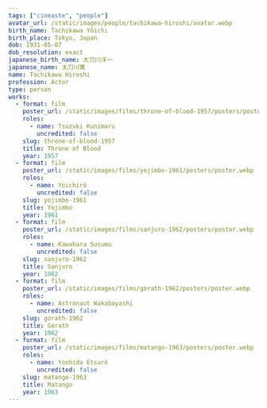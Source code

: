 ```yaml
---
tags: ["cineaste", "people"]
avatar_url: /static/images/people/tachikawa-hiroshi/avatar.webp
birth_name: Tachikawa Yôichi
birth_place: Tokyo, Japan
dob: 1931-05-07
dob_resolution: exact
japanese_birth_name: 太刀川洋一
japanese_name: 太刀川寛
name: Tachikawa Hiroshi
profession: Actor
type: person
works:
  - format: film
    poster_url: /static/images/films/throne-of-blood-1957/posters/poster.webp
    roles:
      - name: Tsuzuki Kunimaru
        uncredited: false
    slug: throne-of-blood-1957
    title: Throne of Blood
    year: 1957
  - format: film
    poster_url: /static/images/films/yojimbo-1961/posters/poster.webp
    roles:
      - name: Yoichirô
        uncredited: false
    slug: yojimbo-1961
    title: Yojimbo
    year: 1961
  - format: film
    poster_url: /static/images/films/sanjuro-1962/posters/poster.webp
    roles:
      - name: Kawahara Susumu
        uncredited: false
    slug: sanjuro-1962
    title: Sanjuro
    year: 1962
  - format: film
    poster_url: /static/images/films/gorath-1962/posters/poster.webp
    roles:
      - name: Astronaut Wakabayashi
        uncredited: false
    slug: gorath-1962
    title: Gorath
    year: 1962
  - format: film
    poster_url: /static/images/films/matango-1963/posters/poster.webp
    roles:
      - name: Yoshida Etsurô
        uncredited: false
    slug: matango-1963
    title: Matango
    year: 1963
---
```

